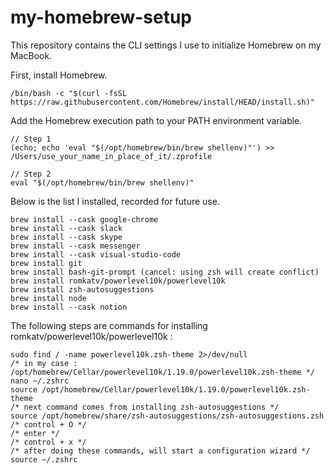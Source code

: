 # my-homebrew-setup
This repository contains the CLI settings I use to initialize Homebrew on my MacBook.

First, install Homebrew.
```
/bin/bash -c "$(curl -fsSL https://raw.githubusercontent.com/Homebrew/install/HEAD/install.sh)"
```
Add the Homebrew execution path to your PATH environment variable.
```
// Step 1
(echo; echo 'eval "$(/opt/homebrew/bin/brew shellenv)"') >> /Users/use_your_name_in_place_of_it/.zprofile

// Step 2
eval "$(/opt/homebrew/bin/brew shellenv)"
```
Below is the list I installed, recorded for future use.
```
brew install --cask google-chrome
brew install --cask slack
brew install --cask skype
brew install --cask messenger
brew install --cask visual-studio-code
brew install git
brew install bash-git-prompt (cancel: using zsh will create conflict)
brew install romkatv/powerlevel10k/powerlevel10k
brew install zsh-autosuggestions
brew install node
brew install --cask notion
```
The following steps are commands for installing romkatv/powerlevel10k/powerlevel10k :
```
sudo find / -name powerlevel10k.zsh-theme 2>/dev/null
/* in my case : /opt/homebrew/Cellar/powerlevel10k/1.19.0/powerlevel10k.zsh-theme */
nano ~/.zshrc
source /opt/homebrew/Cellar/powerlevel10k/1.19.0/powerlevel10k.zsh-theme
/* next command comes from installing zsh-autosuggestions */
source /opt/homebrew/share/zsh-autosuggestions/zsh-autosuggestions.zsh
/* control + O */
/* enter */
/* control + x */
/* after doing these commands, will start a configuration wizard */
source ~/.zshrc
```
